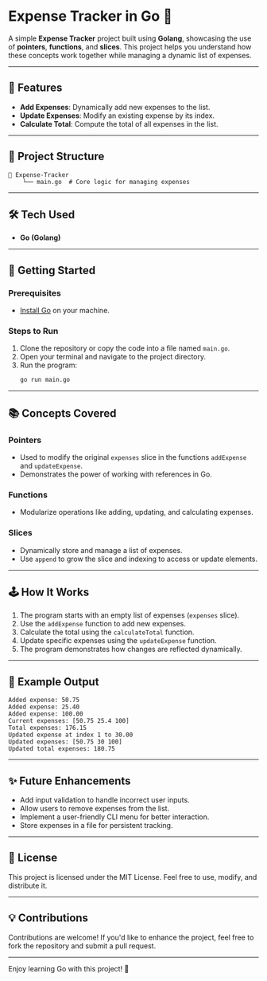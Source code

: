 # Expense Tracker in Go 🧾

A simple **Expense Tracker** project built using **Golang**, showcasing the use of **pointers**, **functions**, and **slices**. This project helps you understand how these concepts work together while managing a dynamic list of expenses.

---

## 📝 **Features**
- **Add Expenses**: Dynamically add new expenses to the list.
- **Update Expenses**: Modify an existing expense by its index.
- **Calculate Total**: Compute the total of all expenses in the list.

---

## 📂 **Project Structure**
```plaintext
📁 Expense-Tracker
    └── main.go  # Core logic for managing expenses
```

---

## 🛠️ **Tech Used**
- **Go (Golang)**

---

## 🚀 **Getting Started**

### Prerequisites
- [Install Go](https://golang.org/dl/) on your machine.

### Steps to Run
1. Clone the repository or copy the code into a file named `main.go`.
2. Open your terminal and navigate to the project directory.
3. Run the program:
   ```bash
   go run main.go
   ```

---

## 📚 **Concepts Covered**

### **Pointers**
- Used to modify the original `expenses` slice in the functions `addExpense` and `updateExpense`.
- Demonstrates the power of working with references in Go.

### **Functions**
- Modularize operations like adding, updating, and calculating expenses.

### **Slices**
- Dynamically store and manage a list of expenses.
- Use `append` to grow the slice and indexing to access or update elements.

---

## 🕹️ **How It Works**
1. The program starts with an empty list of expenses (`expenses` slice).
2. Use the `addExpense` function to add new expenses.
3. Calculate the total using the `calculateTotal` function.
4. Update specific expenses using the `updateExpense` function.
5. The program demonstrates how changes are reflected dynamically.

---

## 📝 **Example Output**
```plaintext
Added expense: 50.75
Added expense: 25.40
Added expense: 100.00
Current expenses: [50.75 25.4 100]
Total expenses: 176.15
Updated expense at index 1 to 30.00
Updated expenses: [50.75 30 100]
Updated total expenses: 180.75
```

---

## ✨ **Future Enhancements**
- Add input validation to handle incorrect user inputs.
- Allow users to remove expenses from the list.
- Implement a user-friendly CLI menu for better interaction.
- Store expenses in a file for persistent tracking.

---

## 📜 **License**
This project is licensed under the MIT License. Feel free to use, modify, and distribute it.

---

## 💡 **Contributions**
Contributions are welcome! If you'd like to enhance the project, feel free to fork the repository and submit a pull request.

---

Enjoy learning Go with this project! 🌟
